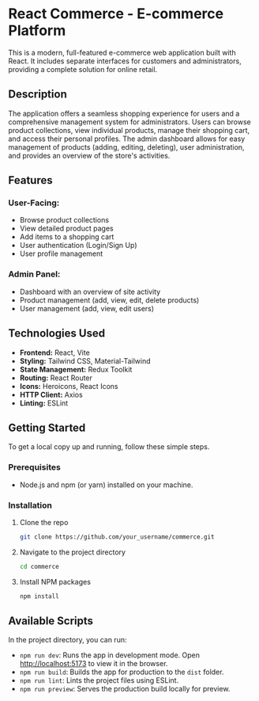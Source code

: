 # React Commerce - E-commerce Platform

This is a modern, full-featured e-commerce web application built with React. It includes separate interfaces for customers and administrators, providing a complete solution for online retail.

## Description

The application offers a seamless shopping experience for users and a comprehensive management system for administrators. Users can browse product collections, view individual products, manage their shopping cart, and access their personal profiles. The admin dashboard allows for easy management of products (adding, editing, deleting), user administration, and provides an overview of the store's activities.

## Features

### User-Facing:
-   Browse product collections
-   View detailed product pages
-   Add items to a shopping cart
-   User authentication (Login/Sign Up)
-   User profile management

### Admin Panel:
-   Dashboard with an overview of site activity
-   Product management (add, view, edit, delete products)
-   User management (add, view, edit users)

## Technologies Used

-   **Frontend:** React, Vite
-   **Styling:** Tailwind CSS, Material-Tailwind
-   **State Management:** Redux Toolkit
-   **Routing:** React Router
-   **Icons:** Heroicons, React Icons
-   **HTTP Client:** Axios
-   **Linting:** ESLint

## Getting Started

To get a local copy up and running, follow these simple steps.

### Prerequisites

-   Node.js and npm (or yarn) installed on your machine.

### Installation

1.  Clone the repo
    ```sh
    git clone https://github.com/your_username/commerce.git
    ```
2.  Navigate to the project directory
    ```sh
    cd commerce
    ```
3.  Install NPM packages
    ```sh
    npm install
    ```

## Available Scripts

In the project directory, you can run:

-   `npm run dev`: Runs the app in development mode. Open [http://localhost:5173](http://localhost:5173) to view it in the browser.
-   `npm run build`: Builds the app for production to the `dist` folder.
-   `npm run lint`: Lints the project files using ESLint.
-   `npm run preview`: Serves the production build locally for preview.